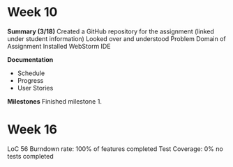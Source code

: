 # **Week 10**

**Summary (3/18)**
Created a GitHub repository for the assignment (linked under student information)
Looked over and understood Problem Domain of Assignment
Installed WebStorm IDE

**Documentation**
 - Schedule
 - Progress
 - User Stories


**Milestones**
Finished milestone 1.



# Week 16

LoC 56
Burndown rate: 100% of features completed
Test Coverage: 0% no tests completed
